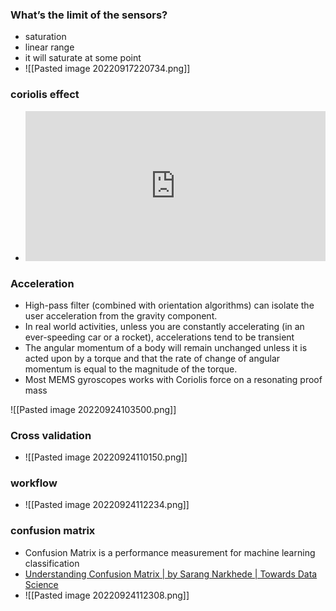 ### What’s the limit of the sensors?
- saturation
- linear range
- it will saturate at some point 
- ![[Pasted image 20220917220734.png]]

### coriolis effect
- <iframe width="480" height="240" src="https://www.youtube.com/embed/HIyBpi7B-dE" title="The Coriolis Effect Explained" frameborder="0" allow="accelerometer; autoplay; clipboard-write; encrypted-media; gyroscope; picture-in-picture" allowfullscreen></iframe>

### Acceleration
- High-pass filter (combined with orientation algorithms) can isolate the user acceleration from the gravity component.
- In real world activities, unless you are constantly accelerating (in an ever-speeding car or a rocket), accelerations tend to be transient
- The angular momentum of a body will remain unchanged unless it is acted upon by a torque and that the rate of change of angular momentum is equal to the magnitude of the torque.
- Most MEMS gyroscopes works with Coriolis force on a resonating proof mass

![[Pasted image 20220924103500.png]]

### Cross validation 
- ![[Pasted image 20220924110150.png]]
### workflow 
- ![[Pasted image 20220924112234.png]]

### confusion matrix
- Confusion Matrix is a performance measurement for machine learning classification
- [Understanding Confusion Matrix | by Sarang Narkhede | Towards Data Science](https://towardsdatascience.com/understanding-confusion-matrix-a9ad42dcfd62)
- ![[Pasted image 20220924112308.png]]

